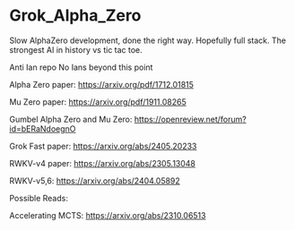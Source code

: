 # Grok_Alpha_Zero
Slow AlphaZero development, done the right way. Hopefully full stack.
The strongest AI in history vs tic tac toe.

Anti Ian repo
No Ians beyond this point

Alpha Zero paper: https://arxiv.org/pdf/1712.01815

Mu Zero paper: https://arxiv.org/pdf/1911.08265

Gumbel Alpha Zero and Mu Zero: https://openreview.net/forum?id=bERaNdoegnO



Grok Fast paper: https://arxiv.org/abs/2405.20233


RWKV-v4 paper: https://arxiv.org/abs/2305.13048

RWKV-v5,6: https://arxiv.org/abs/2404.05892


Possible Reads: 

Accelerating MCTS: https://arxiv.org/abs/2310.06513
